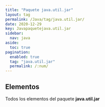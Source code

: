```yaml
---
title: "Paquete java.util.jar"
layout: tag
permalink: /Java/tag/java.util.jar/
date: 2020-12-29
key: Javapaquetejava.util.jar
sidebar: 
  nav: java
aside: 
  toc: true
pagination: 
  enabled: true
  tag: "java.util.jar"
  permalink: /:num/
---
```


<h2>Elementos</h2>
Todos los elementos del paquete <strong>java.util.jar</strong>
